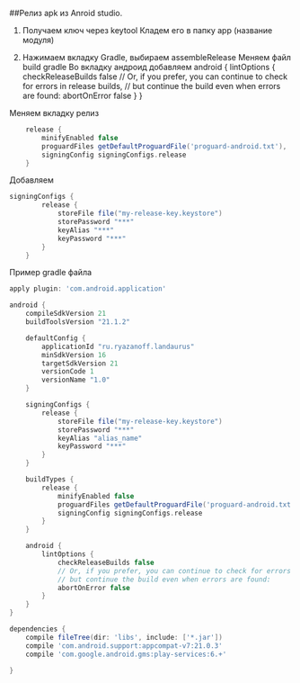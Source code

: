 ##Релиз apk из Anroid studio.

1) Получаем ключ через keytool Кладем его в папку app (название модуля) 

2) Нажимаем вкладку Gradle, выбираем assembleRelease Меняем файл build gradle Во вкладку андроид добавляем android { lintOptions { checkReleaseBuilds false // Or, if you prefer, you can continue to check for errors in release builds, // but continue the build even when errors are found: abortOnError false } }

Меняем вкладку релиз

```gradle
    release {
        minifyEnabled false
        proguardFiles getDefaultProguardFile('proguard-android.txt'), 'proguard-rules.pro'
        signingConfig signingConfigs.release
    }
```

Добавляем

```gradle
signingConfigs {
        release {
            storeFile file("my-release-key.keystore")
            storePassword "***"
            keyAlias "***"
            keyPassword "***"
        }
    }
```


Пример gradle файла


```gradle
apply plugin: 'com.android.application'

android {
    compileSdkVersion 21
    buildToolsVersion "21.1.2"

    defaultConfig {
        applicationId "ru.ryazanoff.landaurus"
        minSdkVersion 16
        targetSdkVersion 21
        versionCode 1
        versionName "1.0"
    }

    signingConfigs {
        release {
            storeFile file("my-release-key.keystore")
            storePassword "***"
            keyAlias "alias_name"
            keyPassword "***"
        }
    }

    buildTypes {
        release {
            minifyEnabled false
            proguardFiles getDefaultProguardFile('proguard-android.txt'), 'proguard-rules.pro'
            signingConfig signingConfigs.release
        }
    }

    android {
        lintOptions {
            checkReleaseBuilds false
            // Or, if you prefer, you can continue to check for errors in release builds,
            // but continue the build even when errors are found:
            abortOnError false
        }
    }
}

dependencies {
    compile fileTree(dir: 'libs', include: ['*.jar'])
    compile 'com.android.support:appcompat-v7:21.0.3'
    compile 'com.google.android.gms:play-services:6.+'

}
```
